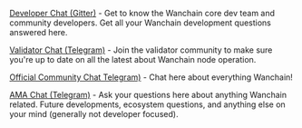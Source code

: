 [Developer Chat (Gitter)](https://gitter.im/wandevs/community) - Get to know the Wanchain core dev team and community developers. Get all your Wanchain development questions answered here.  

[Validator Chat (Telegram)](https://t.me/WanchainSupport) - Join the validator community to make sure you're up to date on all the latest about Wanchain node operation. 

[Official Community Chat Telegram)](https://t.me/WanchainCHAT) - Chat here about everything Wanchain! 

[AMA Chat (Telegram)](https://t.me/wanchainama) - Ask your questions here about anything Wanchain related. Future developments, ecosystem questions, and anything else on your mind (generally not developer focused). 